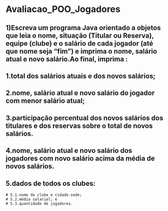 # Avaliacao_POO_Jogadores

## 1)Escreva um programa Java orientado a objetos que leia o nome, situação (Titular ou Reserva), equipe (clube) e o salário de cada jogador (até que nome seja “fim”) e imprima o nome, salário atual e novo salário.Ao final, imprima :
## 1.total dos salários atuais e dos novos salários;
## 2.nome, salário atual e novo salário do jogador com menor salário atual;
## 3.participação  percentual  dos  novos  salários  dos  titulares  e  dos  reservas  sobre  o  total  de  novos salários.

## 4.nome,  salário  atual  e  novo  salário  dos jogadores  com  novo  salário  acima  da  média  de  novos salários.
## 5.dados de todos os clubes:
    # 5.1.nome do clube e cidade-sede;
    # 5.2.média salarial; e 
    # 5.3.quantidade de jogadores.
